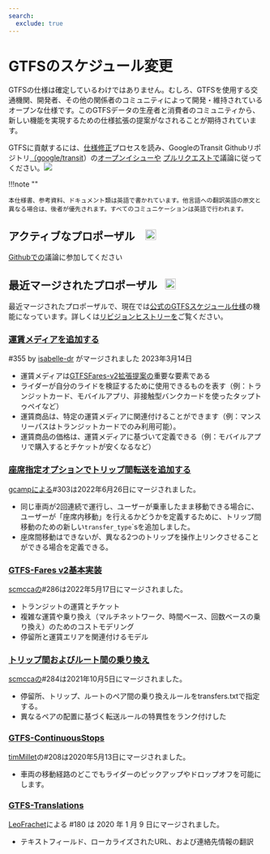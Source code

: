 ```yaml
---
search:
  exclude: true
---
```


# GTFSのスケジュール変更

<!-- <div class=landing-page>
    <a class=button href=../process>Specification Amendment Process</a><a class=button href=../guiding-principles>Guiding Principles</a><a class=button href=../revision-history>Revision History</a>
</div> -->

GTFSの仕様は確定しているわけではありません。むしろ、GTFSを使用する交通機関、開発者、その他の関係者のコミュニティによって開発・維持されているオープンな仕様です。このGTFSデータの生産者と消費者のコミュニティから、新しい機能を実現するための仕様拡張の提案がなされることが期待されています。

GTFSに貢献するには、[仕様修正](../process)プロセスを読み、GoogleのTransit Githubリポジトリ[（google/transit](https://github.com/google/transit)）の[オープンイシューや](https://github.com/google/transit/issues) [プルリクエストで](https://github.com/google/transit/pulls)議論に従ってください。![](../../assets/mark-github.svg)

!!!note ""

    本仕様書、参考資料、ドキュメント類は英語で書かれています。他言語への翻訳英語の原文と異なる場合は、後者が優先されます。すべてのコミュニケーションは英語で行われます。


## アクティブなプロポーザル &ensp; <img src="../../assets/pr-active.svg" style="height:1em;"/>

<!--
Active proposals for new features in GTFS Schedule.  -->

[Githubでの](https://github.com/google/transit/pulls)議論に参加してください

<!-- <div class="row">
    <div class="active-container">
        <h3 class="title"><a class="no-icon" href="https://github.com/google/transit/pull/303" target="_blank">Add trip-to-trip transfers with in-seat option</a></h3>
        <p class="maintainer">#303 opened on Jan 26, 2022 by <a class="no-icon" href="https://github.com/gcamp" target="_blank">gcamp</a></p>
    </div>
</div>
<div class="row"></div> -->

<!-- <div class="row no-active">
    <div class="no-active-container">
        <h3 class="title">There are currently no active proposals for GTFS Schedule.</h3>
        <p class="prompt">Have a proposal? &ensp;➜&ensp; Open a <a href="https://github.com/google/transit/pulls" target="_blank">pull request</a>.</p>
    </div>
</div>
<div class="row"></div> -->

## 最近マージされたプロポーザル &ensp;<img src="../../assets/pr-merged.svg" style="height:1em;"/>

最近マージされたプロポーザルで、現在では[公式のGTFSスケジュール仕様](../reference)の機能になっています。詳しくは[リビジョンヒストリーを](../process#revision-history)ご覧ください。

<div class="row">
    <div class="leftcontainer">
        <h3 class="title"><a href="https://github.com/google/transit/pull/355" class="no-icon" target="_blank">運賃メディアを追加する</a></h3>
        <p class="maintainer">#355 by <a href="https://github.com/isabelle-dr" class="no-icon" target="_blank">isabelle-dr</a> がマージされました 2023年3月14日</p>
    </div>
    <div class="featurelist">
        <ul>
            <li>運賃メディアは<a href="../../extensions/fares-v2">GTFSFares-v2拡張提案の</a>重要な要素である</li>
            <li>ライダーが自分のライドを検証するために使用できるものを表す（例：トランジットカード、モバイルアプリ、非接触型バンクカードを使ったタップトゥペイなど）</li>
            <li>運賃商品は、特定の運賃メディアに関連付けることができます（例：マンスリーパスはトランジットカードでのみ利用可能）。</li>
            <li>運賃商品の価格は、運賃メディアに基づいて定義できる（例：モバイルアプリで購入するとチケットが安くなるなど）</li>
        </ul>
    </div>
</div>

<div class="row">
    <div class="leftcontainer">
        <h3 class="title"><a href="https://github.com/google/transit/pull/303" class="no-icon" target="_blank">座席指定オプションでトリップ間転送を追加する</a></h3>
        <p class="maintainer"><a href="https://github.com/gcamp" class="no-icon" target="_blank">gcampによる</a>#303は2022年6月26日にマージされました。</p>
    </div>
    <div class="featurelist">
        <ul>
            <li>同じ車両が2回連続で運行し、ユーザーが乗車したまま移動できる場合に、ユーザーが「座席内移動」を行えるかどうかを定義するために、トリップ間移動のための新しい<code>transfer_type</code>`sを追加しました。</li>
            <li>座席間移動はできないが、異なる2つのトリップを操作上リンクさせることができる場合を定義できる。
            </li>
        </ul>
    </div>
</div>

<div class="row">
    <div class="leftcontainer">
        <h3 class="title"><a href="https://github.com/google/transit/pull/286" class="no-icon" target="_blank">GTFS-Fares v2基本実装</a></h3>
        <p class="maintainer"><a href="https://github.com/scmcca" class="no-icon" target="_blank">scmccaの</a>#286は2022年5月17日にマージされました。</p>
    </div>
    <div class="featurelist">
        <ul>
            <li>トランジットの運賃とチケット</li>
            <li>複雑な運賃や乗り換え（マルチネットワーク、時間ベース、回数ベースの乗り換え）のためのコストモデリング</li>
            <li>停留所と運賃エリアを関連付けるモデル</li>
        </ul>
    </div>
</div>

<div class="row">
    <div class="leftcontainer">
        <h3 class="title"><a href="https://github.com/google/transit/pull/284" class="no-icon" target="_blank">トリップ間およびルート間の乗り換え</a></h3>
        <p class="maintainer"><a href="https://github.com/scmcca" class="no-icon" target="_blank">scmccaの</a>#284は2021年10月5日にマージされました。</p>
    </div>
    <div class="featurelist">
        <ul>
            <li>停留所、トリップ、ルートのペア間の乗り換えルールをtransfers.txtで指定する。</li>
             <li>異なるペアの配置に基づく転送ルールの特異性をランク付けした</li>
        </ul>
    </div>
</div>

<div class="row">
    <div class="leftcontainer">
        <h3 class="title"><a href="https://github.com/google/transit/pull/208" class="no-icon" target="_blank">GTFS-ContinuousStops</a></h3>
        <p class="maintainer"><a href="https://github.com/timMillet" class="no-icon" target="_blank">timMillet</a>の#208は2020年5月13日にマージされました。
</p>
    </div>
    <div class="featurelist">
        <ul>
            <li>車両の移動経路のどこでもライダーのピックアップやドロップオフを可能にします。</li>
        </ul>
    </div>
</div>

<div class="row">
    <div class="leftcontainer">
        <h3 class="title"><a href="https://github.com/google/transit/pull/180" class="no-icon" target="_blank">GTFS-Translations</a></h3>
        <p class="maintainer"><a href="https://github.com/LeoFrachet" class="no-icon" target="_blank">LeoFrachet</a>による #180 は 2020 年 1 月 9 日にマージされました。</p>
    </div>
    <div class="featurelist">
        <ul>
            <li>テキストフィールド、ローカライズされたURL、および連絡先情報の翻訳</li>
        </ul>
    </div>
</div>

<div class="row"></div>
